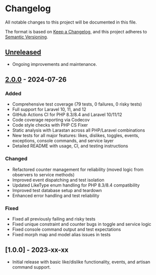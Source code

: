 # Changelog

All notable changes to this project will be documented in this file.

The format is based on [Keep a Changelog](https://keepachangelog.com/en/1.0.0/), and this project adheres to [Semantic Versioning](https://semver.org/spec/v2.0.0.html).

## [Unreleased]
- Ongoing improvements and maintenance.

## [2.0.0] - 2024-07-26
### Added
- Comprehensive test coverage (79 tests, 0 failures, 0 risky tests)
- Full support for Laravel 10, 11, and 12
- GitHub Actions CI for PHP 8.3/8.4 and Laravel 10/11/12
- Code coverage reporting via Codecov
- Code style checks with PHP CS Fixer
- Static analysis with Larastan across all PHP/Laravel combinations
- New tests for all major features: likes, dislikes, toggles, events, exceptions, console commands, and service layer
- Detailed README with usage, CI, and testing instructions

### Changed
- Refactored counter management for reliability (moved logic from observers to service methods)
- Improved event dispatching and test isolation
- Updated LikeType enum handling for PHP 8.3/8.4 compatibility
- Improved test database setup and teardown
- Enhanced error handling and test reliability

### Fixed
- Fixed all previously failing and risky tests
- Fixed unique constraint and counter bugs in toggle and service logic
- Fixed console command output and test expectations
- Fixed morph map and model alias issues in tests

## [1.0.0] - 2023-xx-xx
- Initial release with basic like/dislike functionality, events, and artisan command support.

[Unreleased]: https://github.com/turahe/laravel-likeable/compare/v2.0.0...HEAD
[2.0.0]: https://github.com/turahe/laravel-likeable/releases/tag/v2.0.0 